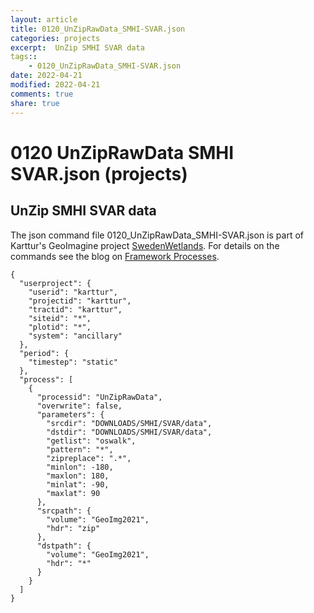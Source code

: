 ```yaml
---
layout: article
title: 0120_UnZipRawData_SMHI-SVAR.json
categories: projects
excerpt:  UnZip SMHI SVAR data 
tags:: 
    - 0120_UnZipRawData_SMHI-SVAR.json
date: 2022-04-21
modified: 2022-04-21
comments: true
share: true
---
```


# 0120 UnZipRawData SMHI SVAR.json (projects)

##  UnZip SMHI SVAR data 

The json command file <span class='file'>0120_UnZipRawData_SMHI-SVAR.json</span> is part of Karttur's GeoImagine project [<span class='project'>SwedenWetlands</span>](https://karttur.github.io/geoimagine03-proj-wetland-se/index.html). For details on the commands see the blog on [Framework Processes](https://karttur.github.io/geoimagine03-docs-procpack/).

```
{
  "userproject": {
    "userid": "karttur",
    "projectid": "karttur",
    "tractid": "karttur",
    "siteid": "*",
    "plotid": "*",
    "system": "ancillary"
  },
  "period": {
    "timestep": "static"
  },
  "process": [
    {
      "processid": "UnZipRawData",
      "overwrite": false,
      "parameters": {
        "srcdir": "DOWNLOADS/SMHI/SVAR/data",
        "dstdir": "DOWNLOADS/SMHI/SVAR/data",
        "getlist": "oswalk",
        "pattern": "*",
        "zipreplace": ".*",
        "minlon": -180,
        "maxlon": 180,
        "minlat": -90,
        "maxlat": 90
      },
      "srcpath": {
        "volume": "GeoImg2021",
        "hdr": "zip"
      },
      "dstpath": {
        "volume": "GeoImg2021",
        "hdr": "*"
      }
    }
  ]
}
```
